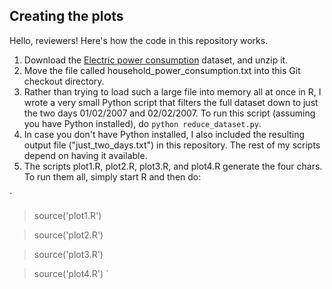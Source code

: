
## Creating the plots

Hello, reviewers! Here's how the code in this repository works.

1. Download the <a href="https://d396qusza40orc.cloudfront.net/exdata%2Fdata%2Fhousehold_power_consumption.zip">Electric power consumption</a> dataset, and unzip it.
2. Move the file called household_power_consumption.txt into this Git checkout directory.
3. Rather than trying to load such a large file into memory all at once in R, I wrote a very small Python script that filters the full dataset down to just the two days 01/02/2007 and 02/02/2007. To run this script (assuming you have Python installed), do `python reduce_dataset.py`.
4. In case you don't have Python installed, I also included the resulting output file ("just_two_days.txt") in this repository. The rest of my scripts depend on having it available.
5. The scripts plot1.R, plot2.R, plot3.R, and plot4.R generate the four chars. To run them all, simply start R and then do:


`
> source('plot1.R')

> source('plot2.R')

> source('plot3.R')

> source('plot4.R')
`
